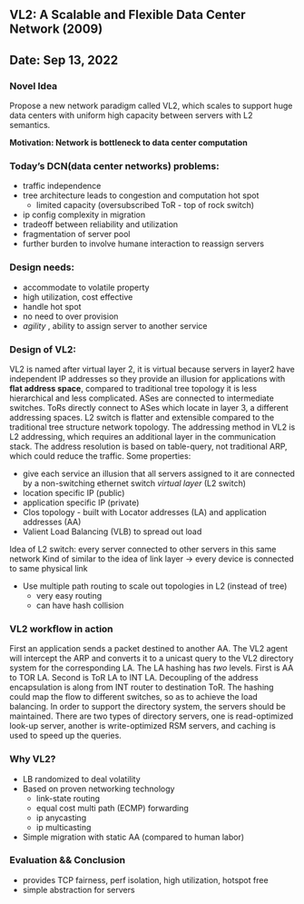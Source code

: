 ## VL2: A Scalable and Flexible Data Center Network (2009)
Date: Sep 13, 2022
---- 
### Novel Idea
Propose a new network paradigm called VL2, which scales to support huge data centers with uniform high capacity between servers with L2 semantics.

**Motivation: Network is bottleneck to data center computation**

### Today’s DCN(data center networks) problems:
- traffic independence
- tree architecture leads to congestion and computation hot spot
	- limited capacity (oversubscribed ToR - top of rock switch)
- ip config complexity in migration
- tradeoff between reliability and utilization
- fragmentation of server pool
- further burden to involve humane interaction to reassign servers


### Design needs:
 - accommodate to volatile property
- high utilization, cost effective
- handle hot spot
- no need to over provision
- *agility* , ability to assign server to another service

### Design of VL2:
VL2 is named after virtual layer 2, it is virtual because servers in layer2 have independent IP addresses so they provide an illusion for applications with **flat address space**, compared to traditional tree topology it is less hierarchical and less complicated. 
ASes are connected to intermediate switches. ToRs directly connect to ASes which locate in layer 3, a different addressing spaces. L2 switch is flatter and extensible compared to the traditional tree structure network topology. The addressing method in VL2 is L2 addressing, which requires an additional layer in the communication stack. The address resolution is based on table-query, not traditional ARP, which could reduce the traffic. 
Some properties:
- give each service an illusion that all servers assigned to it are connected by a non-switching ethernet switch *virtual layer* (L2 switch)
- location specific IP (public)
- application specific IP (private)
- Clos topology - built with Locator addresses (LA) and application addresses (AA)
- Valient Load Balancing (VLB) to spread out load

Idea of L2 switch: every server connected to other servers in this same network
Kind of similar to the idea of link layer -\> every device is connected to same physical link

- Use multiple path routing to scale out topologies in L2 (instead of tree)
	- very easy routing
	- can have hash collision

### VL2 workflow in action
First an application sends a packet destined to another AA. The VL2 agent will intercept the ARP and converts it to a unicast query to the VL2 directory system for the corresponding LA. 
The LA hashing has *two* levels. First is AA to TOR LA. Second is ToR LA to INT LA. 
Decoupling of the address encapsulation is along from INT router to destination ToR. The hashing could map the flow to different switches, so as to achieve the load balancing. In order to support the directory system, the servers should be maintained. There are two types of directory servers, one is read-optimized look-up server, another is write-optimized RSM servers, and caching is used to speed up the queries. 

### Why VL2?
- LB randomized to deal volatility
- Based on proven networking technology
	- link-state routing
	- equal cost multi path (ECMP) forwarding
	- ip anycasting
	- ip multicasting
- Simple migration with static AA (compared to human labor)

### Evaluation && Conclusion
- provides TCP fairness, perf isolation, high utilization, hotspot free
- simple abstraction for servers